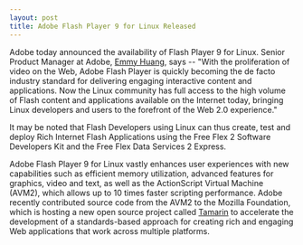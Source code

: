 ```yaml
---
layout: post
title: Adobe Flash Player 9 for Linux Released
---
```


Adobe today announced the availability of Flash Player 9 for Linux. Senior Product Manager at Adobe, [Emmy Huang](http://weblogs.macromedia.com/emmy/), says -- "With the proliferation of video on the Web, Adobe Flash Player is quickly becoming the de facto industry standard for delivering engaging interactive content and applications. Now the Linux community has full access to the high volume of Flash content and applications available on the Internet today, bringing Linux developers and users to the forefront of the Web 2.0 experience."

It may be noted that Flash Developers using Linux can thus create, test and deploy Rich Internet Flash Applications using the Free Flex 2 Software Developers Kit and the Free Flex Data Services 2 Express.

Adobe Flash Player 9 for Linux vastly enhances user experiences with new capabilities such as efficient memory utilization, advanced features for graphics, video and text, as well as the ActionScript Virtual Machine (AVM2), which allows up to 10 times faster scripting performance. Adobe recently contributed source code from the AVM2 to the Mozilla Foundation, which is hosting a new open source project called [Tamarin](http://www.mozilla.org/projects/tamarin/) to accelerate the development of a standards-based approach for creating rich and engaging Web applications that work across multiple platforms.